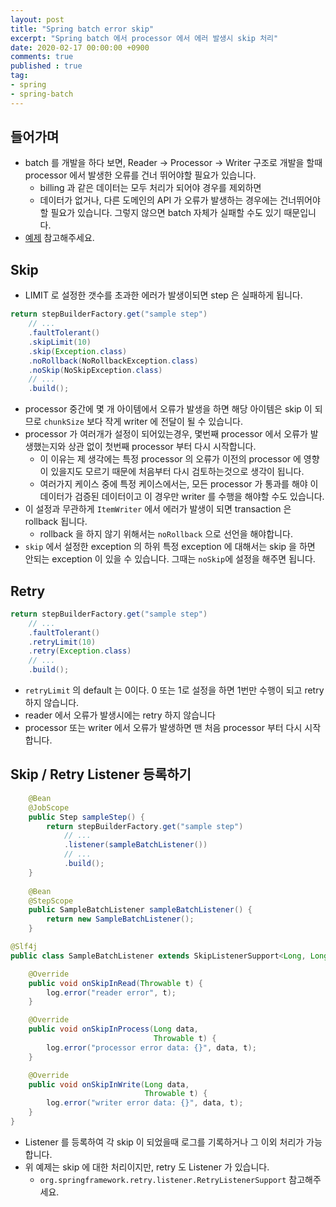 ```yaml
---
layout: post
title: "Spring batch error skip"
excerpt: "Spring batch 에서 processor 에서 에러 발생시 skip 처리"
date: 2020-02-17 00:00:00 +0900
comments: true
published : true
tag:
- spring
- spring-batch
---
```

## 들어가며
* batch 를 개발을 하다 보면, Reader -> Processor -> Writer 구조로 개발을 할때 processor 에서 발생한 오류를 건너 뛰어야할 필요가 있습니다.
    - billing 과 같은 데이터는 모두 처리가 되어야 경우를 제외하면
    - 데이터가 없거나, 다른 도메인의 API 가 오류가 발생하는 경우에는 건너뛰어야 할 필요가 있습니다. 그렇지 않으면 batch 자체가 실패할 수도 있기 때문입니다.
* [예제](https://github.com/mayaul/spring-batch-fault-tolerant-example) 참고해주세요.

## Skip
* LIMIT 로 설정한 갯수를 초과한 에러가 발생이되면 step 은 실패하게 됩니다.
``` java
return stepBuilderFactory.get("sample step")
    // ...
    .faultTolerant()
    .skipLimit(10)
    .skip(Exception.class)
    .noRollback(NoRollbackException.class)
    .noSkip(NoSkipException.class)
    // ...
    .build();
```
* processor 중간에 몇 개 아이템에서 오류가 발생을 하면 해당 아이템은 skip 이 되므로 `chunkSize` 보다 작게 writer 에 전달이 될 수 있습니다.
* processor 가 여러개가 설정이 되어있는경우, 몇번째 processor 에서 오류가 발생했는지와 상관 없이 첫번째 processor 부터 다시 시작합니다.
    - 이 이유는 제 생각에는 특정 processor 의 오류가 이전의 processor 에 영향이 있을지도 모르기 때문에 처음부터 다시 검토하는것으로 생각이 됩니다.
    - 여러가지 케이스 중에 특정 케이스에서는, 모든 processor 가 통과를 해야 이 데이터가 검증된 데이터이고 이 경우만 writer 를 수행을 해야할 수도 있습니다.
* 이 설정과 무관하게 `ItemWriter` 에서 에러가 발생이 되면 transaction 은 rollback 됩니다.
    - rollback 을 하지 않기 위해서는 `noRollback` 으로 선언을 해야합니다.
* `skip` 에서 설정한 exception 의 하위 특정 exception 에 대해서는 skip 을 하면 안되는 exception 이 있을 수 있습니다. 그때는 `noSkip`에 설정을 해주면 됩니다.

## Retry
``` java
return stepBuilderFactory.get("sample step")
    // ...
    .faultTolerant()
    .retryLimit(10)
    .retry(Exception.class)
    // ...
    .build();
```
* `retryLimit` 의 default 는 0이다. 0 또는 1로 설정을 하면 1번만 수행이 되고 retry 하지 않습니다.
* reader 에서 오류가 발생시에는 retry 하지 않습니다
* processor 또는 writer 에서 오류가 발생하면 맨 처음 processor 부터 다시 시작 합니다.

## Skip / Retry Listener 등록하기

``` java
    @Bean
    @JobScope
    public Step sampleStep() {
        return stepBuilderFactory.get("sample step")
            // ...
            .listener(sampleBatchListener())
            // ...
            .build();
    }
    
    @Bean
    @StepScope
    public SampleBatchListener sampleBatchListener() {
        return new SampleBatchListener();
    }
```

``` java
@Slf4j
public class SampleBatchListener extends SkipListenerSupport<Long, Long> {

    @Override
    public void onSkipInRead(Throwable t) {
        log.error("reader error", t);
    }

    @Override
    public void onSkipInProcess(Long data,
                                Throwable t) {
        log.error("processor error data: {}", data, t);
    }

    @Override
    public void onSkipInWrite(Long data,
                              Throwable t) {
        log.error("writer error data: {}", data, t);
    }
}
```
* Listener 를 등록하여 각 skip 이 되었을때 로그를 기록하거나 그 이외 처리가 가능합니다.
* 위 예제는 skip 에 대한 처리이지만, retry 도 Listener 가 있습니다.
    - `org.springframework.retry.listener.RetryListenerSupport` 참고해주세요.
